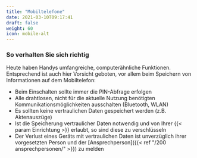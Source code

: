 ```yaml
---
title: "Mobiltelefone"
date: 2021-03-10T09:17:41
draft: false
weight: 60
icon: mobile-alt
---
```

### So verhalten Sie sich richtig

Heute haben Handys umfangreiche, computerähnliche Funktionen. Entsprechend ist auch hier Vorsicht geboten, vor allem beim Speichern von Informationen auf dem Mobiltelefon:

- Beim Einschalten sollte immer die PIN-Abfrage erfolgen
- Alle drahtlosen, nicht für die aktuelle Nutzung benötigten Kommunikationsmöglichkeiten ausschalten (Bluetooth, WLAN)
- Es sollten keine vertraulichen Daten gespeichert werden (z.B. Aktenauszüge)
- Ist die Speicherung vertraulicher Daten notwendig und von Ihrer {{< param Einrichtung >}} erlaubt, so sind diese zu verschlüsseln
- Der Verlust eines Geräts mit vertraulichen Daten ist unverzüglich ihrer vorgesetzten Person und der [Ansprechperson]({{< ref "/200 ansprechpersonen/" >}}) zu melden